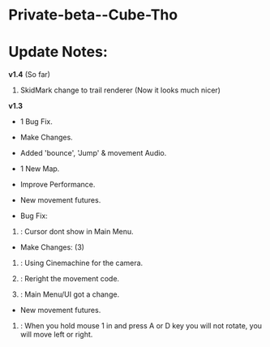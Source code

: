 # Private-beta--Cube-Tho


# Update Notes:


 **v1.4** (So far)

 1. SkidMark change to trail renderer (Now it looks much nicer)





  **v1.3**

 * 1 Bug Fix.
 * Make Changes.
 * Added 'bounce', 'Jump' & movement Audio.
 * 1 New Map.
 * Improve Performance.
 * New movement futures.


 * Bug Fix: 

 1. : Cursor dont show in Main Menu.

 
 * Make Changes: (3)

 1. : Using Cinemachine for the camera.
 
 2. : Reright the movement code.
 
 3. : Main Menu/UI got a change.
 
 * New movement futures.

 1. : When you hold mouse 1 in and press A or D key you will not rotate, you will move left or right.

